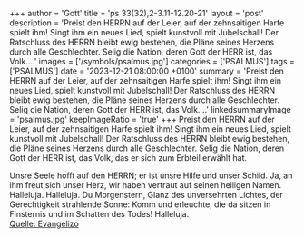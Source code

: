 +++
author = 'Gott'
title = 'ps 33(32),2-3.11-12.20-21'
layout = 'post'
description = 'Preist den HERRN auf der Leier, auf der zehnsaitigen Harfe spielt ihm! Singt ihm ein neues Lied, spielt kunstvoll mit Jubelschall! Der Ratschluss des HERRN bleibt ewig bestehen, die Pläne seines Herzens durch alle Geschlechter.  Selig die Nation, deren Gott der HERR ist, das Volk....'
images = ['/symbols/psalmus.jpg']
categories = ['PSALMUS']
tags = ['PSALMUS']
date = '2023-12-21 08:00:00 +0100'
summary = 'Preist den HERRN auf der Leier, auf der zehnsaitigen Harfe spielt ihm! Singt ihm ein neues Lied, spielt kunstvoll mit Jubelschall! Der Ratschluss des HERRN bleibt ewig bestehen, die Pläne seines Herzens durch alle Geschlechter.  Selig die Nation, deren Gott der HERR ist, das Volk....'
linkedsummaryImage = 'psalmus.jpg'
keepImageRatio = 'true'
+++
Preist den HERRN auf der Leier, auf der zehnsaitigen Harfe spielt ihm!
Singt ihm ein neues Lied, spielt kunstvoll mit Jubelschall!
Der Ratschluss des HERRN bleibt ewig bestehen, die Pläne seines Herzens durch alle Geschlechter. 
Selig die Nation, deren Gott der HERR ist, das Volk, das er sich zum Erbteil erwählt hat.<!--more-->

Unsre Seele hofft auf den HERRN; er ist unsre Hilfe und unser Schild.
Ja, an ihm freut sich unser Herz, wir haben vertraut auf seinen heiligen Namen. Halleluja. Halleluja. Du Morgenstern, Glanz des unversehrten Lichtes, der Gerechtigkeit strahlende Sonne: Komm und erleuchte, die da sitzen in Finsternis und im Schatten des Todes! Halleluja.<br> [Quelle: Evangelizo](https://evangeliumtagfuertag.org/DE/gospel)